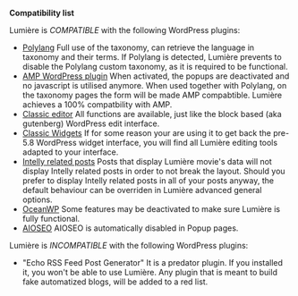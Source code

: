 **Compatibility list**

Lumière is *COMPATIBLE* with the following WordPress plugins:

* [Polylang](https://wordpress.org/plugins/polylang/ "Polylang WordPress plugin") Full use of the taxonomy, can retrieve the language in taxonomy and their terms. If Polylang is detected, Lumière prevents to disable the Polylang custom taxonomy, as it is required to be functional.
* [AMP WordPress plugin](https://wordpress.org/plugins/amp/ "AMP WordPress plugin") When activated, the popups are deactivated and no javascript is utilised anymore. When used together with Polylang, on the taxonomy pages the form will be made AMP compabtible. Lumière achieves a 100% compatbility with AMP.
* [Classic editor](https://wordpress.org/plugins/classic-editor/ "Classic editor WordPress plugin") All functions are available, just like the block based (aka gutenberg) WordPress edit interface.
* [Classic Widgets](https://wordpress.org/plugins/classic-widgets/ "Classic widgets WordPress plugin") If for some reason your are using it to get back the pre-5.8 WordPress widget interface, you will find all Lumière editing tools adapted to your interface.
* [Intelly related posts](https://wordpress.org/plugins/intelly-related-posts/ "Intelly related posts WordPress plugin") Posts that display Lumière movie's data will not display Intelly related posts in order to not break the layout. Should you prefer to display Intelly related posts in all of your posts anyway, the default behaviour can be overriden in Lumière advanced general options.
* [OceanWP](https://wordpress.org/themes/oceanwp/ "OceanWP theme") Some features may be deactivated to make sure Lumière is fully functional.
* [AIOSEO](https://wordpress.org/plugins/all-in-one-seo-pack/ "All in One SEO Pack") AIOSEO is automatically disabled in Popup pages.

Lumière is *INCOMPATIBLE* with the following WordPress plugins:

* "Echo RSS Feed Post Generator" It is a predator plugin. If you installed it, you won't be able to use Lumière. Any plugin that is meant to build fake automatized blogs, will be added to a red list.
